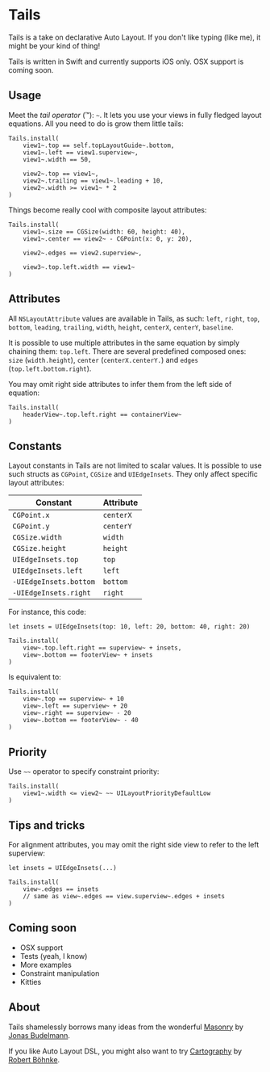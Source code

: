 # Tails

Tails is a take on declarative Auto Layout. If you don't like typing (like me), it might be your kind of thing!

Tails is written in Swift and currently supports iOS only. OSX support is coming soon.

## Usage

Meet the *tail operator* (™): `~`. It lets you use your views in fully fledged layout equations. All you need to do is grow them little tails:

```
Tails.install(
    view1~.top == self.topLayoutGuide~.bottom,
    view1~.left == view1.superview~,
    view1~.width == 50,

    view2~.top == view1~,
    view2~.trailing == view1~.leading + 10,
    view2~.width >= view1~ * 2
)
```

Things become really cool with composite layout attributes:

```
Tails.install(
    view1~.size == CGSize(width: 60, height: 40),
    view1~.center == view2~ - CGPoint(x: 0, y: 20),

    view2~.edges == view2.superview~,
    
    view3~.top.left.width == view1~
)
```

## Attributes

All `NSLayoutAttribute` values are available in Tails, as such: `left`, `right`, `top`, `bottom`, `leading`, `trailing`, `width`, `height`, `centerX`, `centerY`, `baseline`.

It is possible to use multiple attributes in the same equation by simply chaining them: `top.left`. There are several predefined composed ones: `size` (`width.height`), `center` (`centerX.centerY.`) and `edges` (`top.left.bottom.right`).

You may omit right side attributes to infer them from the left side of equation:
```
Tails.install(
    headerView~.top.left.right == containerView~
)
```

## Constants

Layout constants in Tails are not limited to scalar values. It is possible to use such structs as `CGPoint`, `CGSize` and `UIEdgeInsets`. They only affect specific layout attributes:

Constant               | Attribute
---------------------- | ---------
`CGPoint.x`            | `centerX`
`CGPoint.y`            | `centerY`
`CGSize.width`         | `width`
`CGSize.height`        | `height`
`UIEdgeInsets.top`     | `top`
`UIEdgeInsets.left`    | `left`
`-UIEdgeInsets.bottom` | `bottom`
`-UIEdgeInsets.right`  | `right`

For instance, this code:

```
let insets = UIEdgeInsets(top: 10, left: 20, bottom: 40, right: 20)

Tails.install(
    view~.top.left.right == superview~ + insets,
    view~.bottom == footerView~ + insets
)
```

Is equivalent to:

```
Tails.install(
    view~.top == superview~ + 10
    view~.left == superview~ + 20
    view~.right == superview~ - 20
    view~.bottom == footerView~ - 40
)
```

## Priority

Use `~~` operator to specify constraint priority:

```
Tails.install(
    view1~.width <= view2~ ~~ UILayoutPriorityDefaultLow
)
```

## Tips and tricks

For alignment attributes, you may omit the right side view to refer to the left superview:

```
let insets = UIEdgeInsets(...)

Tails.install(
    view~.edges == insets
    // same as view~.edges == view.superview~.edges + insets
)
```

## Coming soon

- OSX support
- Tests (yeah, I know)
- More examples
- Constraint manipulation
- Kitties

## About

Tails shamelessly borrows many ideas from the wonderful [Masonry](https://github.com/Masonry/Masonry) by [Jonas Budelmann](https://github.com/cloudkite).

If you like Auto Layout DSL, you might also want to try [Cartography](https://github.com/robb/Cartography) by [Robert Böhnke](https://github.com/robb).
